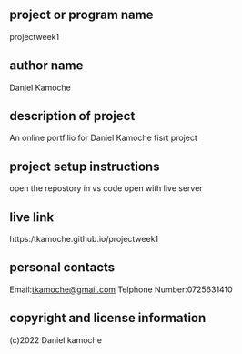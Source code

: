 ## project or program name
projectweek1

## author name
Daniel Kamoche

## description of project
An online portfilio for Daniel Kamoche fisrt project

## project setup instructions
open the repostory in vs code
open with live server

## live link
https:/tkamoche.github.io/projectweek1

## personal contacts
Email:tkamoche@gmail.com
Telphone Number:0725631410

## copyright and license information
(c)2022 Daniel kamoche
